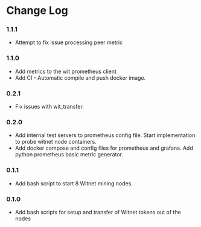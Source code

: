 # Change Log

### 1.1.1
 - Attempt to fix issue processing peer metric
 
### 1.1.0
 - Add metrics to the wit prometheus client
 - Add CI - Automatic compile and push docker image.

### 0.2.1
 - Fix issues with wit_transfer.
 
### 0.2.0
 - Add internal test servers to prometheus config file. Start implementation to probe witnet node containers.
 - Add docker compose and config files for prometheus and grafana. Add python prometheus basic metric generator.
 
### 0.1.1
 - Add bash script to start 8 Witnet mining nodes.

### 0.1.0
 - Add bash scripts for setup and transfer of Witnet tokens out of the nodes

